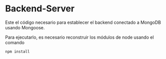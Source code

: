 # Backend-Server

Este el código necesario para establecer el backend conectado a MongoDB usando Mongoose.

Para ejecutarlo, es necesario reconstruir los módulos de node usando el comando

```
npm install
```

